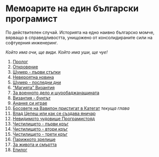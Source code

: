 # Мемоарите на един български програмист
По действителен случай. Историята на едно наивно българско момче, вярващо в справедливостта, унищожено от консолидираните сили на софтуерния инженеринг.  

*Който има очи, ще види. Който има уши, ще чуе!*

01. [Пролог](http://github.com/zahasoft/itmafiabg/blob/master/01.Prolog.md)
02. [Откровение](http://github.com/zahasoft/itmafiabg/blob/master/02.Revelation.md)
03. [Шумер - първи стъпки](http://github.com/zahasoft/itmafiabg/blob/master/03.Sumer.First.Steps.md)
04. [Невероятна новина](http://github.com/zahasoft/itmafiabg/blob/master/04.Incredible.News.md)
05. [Шумер - последни дни](http://github.com/zahasoft/itmafiabg/blob/master/05.Sumer.Last.Days.md)
06. ["Магията" Византия](http://github.com/zahasoft/itmafiabg/blob/master/06.The.Magick.Byzantion.md)
07. [За военното дело и шуробаджанащината](http://github.com/zahasoft/itmafiabg/blob/master/07.On.Military.Art.And.The.Nepotism.md)
08. [Византия - бунтът](http://github.com/zahasoft/itmafiabg/blob/master/08.Byzantion.The.Rebellion.md)
09. [Ананке си играе](http://github.com/zahasoft/itmafiabg/blob/master/09.Ananke.Is.Playing.md)
10. [Босовете на Вавилон пристигат в Категат](http://github.com/zahasoft/itmafiabg/blob/master/10.Babylon.Bosses.Arrive.In.Kattegat.md) *текуща глава*
11. [Влад Цепеш или как се създава яничар](http://github.com/zahasoft/itmafiabg/blob/master/11.Vlad.The.Impaler.Or.How.To.Create.Janissary.md)
12. [Невидимото чудовище Програмистояд](http://github.com/zahasoft/itmafiabg/blob/master/12.The.Invisible.Monster.Programmereater.md)
13. [Чистилището - първи кръг](http://github.com/zahasoft/itmafiabg/blob/master/13.The.Purgatory.First.Round.md)
14. [Чистилището - втори кръг](http://github.com/zahasoft/itmafiabg/blob/master/14.The.Purgatory.Second.Round.md)
15. [Чистилището - трети кръг](http://github.com/zahasoft/itmafiabg/blob/master/15.The.Purgatory.Third.Round.md)
16. [Парижкото зрелище](http://github.com/zahasoft/itmafiabg/blob/master/16.The.Paris.Spectacle.md)
17. [За живота и смъртта](http://github.com/zahasoft/itmafiabg/blob/master/17.About.Life.And.Death.md)
18. [Епилог](http://github.com/zahasoft/itmafiabg/blob/master/18.Epilogue.md)
